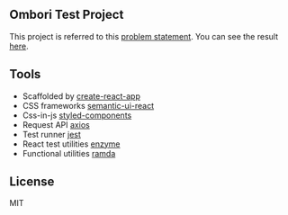 ## Ombori Test Project
This project is referred to this [problem statement](https://github.com/ombori/react-native-code-test). You can see the result [here](https://github.com/denniscual/ombori-test).

## Tools
- Scaffolded by [create-react-app](https://github.com/facebook/create-react-app)
- CSS frameworks [semantic-ui-react](https://react.semantic-ui.com/introduction)
- Css-in-js [styled-components](https://www.styled-components.com/)
- Request API [axios](https://github.com/axios/axios)
- Test runner [jest](https://facebook.github.io/jest/)
- React test utilities [enzyme](http://airbnb.io/enzyme/)
- Functional utilities [ramda](http://ramdajs.com)

## License
MIT
